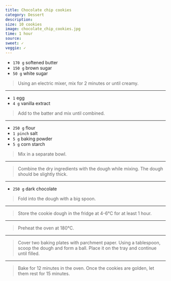 ```yaml
---
title: Chocolate chip cookies
category: Dessert
description:
size: 10 cookies
image: chocolate_chip_cookies.jpg
time: 1 hour
source:
sweet: ✓
veggie: ✓
---
```


* `170 g` softened butter
* `150 g` brown sugar
* `50 g`  white sugar

> Using an electric mixer, mix for 2 minutes or until creamy.

---

* `1` egg
* `4 g` vanilla extract

> Add to the batter and mix until combined.

---

* `250 g`   flour
* `1 pinch` salt
* `5 g` baking powder
* `5 g` corn starch

> Mix in a separate bowl.

---

> Combine the dry ingredients with the dough while mixing. The dough should be slightly thick.

---

* `250 g` dark chocolate

> Fold into the dough with a big spoon.

---

> Store the cookie dough in the fridge at 4-6°C for at least 1 hour.

---

> Preheat the oven at 180°C.

---

> Cover two baking plates with parchment paper. Using a tablespoon, scoop the dough and form a ball. Place it on the tray and continue until filled.

---

> Bake for 12 minutes in the oven. Once the cookies are golden, let them rest for 15 minutes.